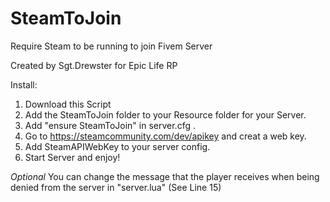# SteamToJoin
Require Steam to be running to join Fivem Server

Created by Sgt.Drewster for Epic Life RP

Install:
1. Download this Script
2. Add the SteamToJoin folder to your Resource folder for your Server.
4. Add "ensure SteamToJoin" in server.cfg .
5. Go to https://steamcommunity.com/dev/apikey and creat a web key.
6. Add SteamAPIWebKey to your server config.
7. Start Server and enjoy!


*Optional*
You can change the message that the player receives when being denied from the server in "server.lua" (See Line 15)
